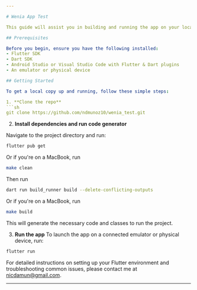 ```yaml
---

# Wenia App Test

This guide will assist you in building and running the app on your local machine for development and testing purposes.

## Prerequisites

Before you begin, ensure you have the following installed:
- Flutter SDK
- Dart SDK
- Android Studio or Visual Studio Code with Flutter & Dart plugins
- An emulator or physical device

## Getting Started

To get a local copy up and running, follow these simple steps:

1. **Clone the repo**
```sh
git clone https://github.com/ndmunoz10/wenia_test.git
```

2. **Install dependencies and run code generator**

  Navigate to the project directory and run:
```sh
flutter pub get
```
  Or if you're on a MacBook, run 
```sh
make clean
```
  Then run
```sh
dart run build_runner build --delete-conflicting-outputs
```
  Or if you're on a MacBook, run 
```sh
make build
```
This will generate the necessary code and classes to run the project.

3. **Run the app**
   To launch the app on a connected emulator or physical device, run:
```sh
flutter run
```
For detailed instructions on setting up your Flutter environment and troubleshooting common issues, please contact me at nicdamun@gmail.com.

---
```

